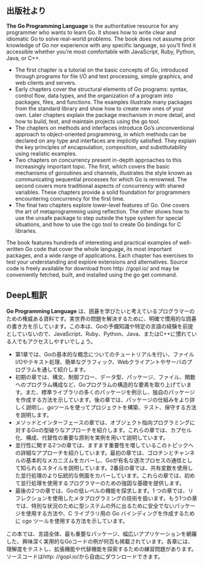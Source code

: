 ## 出版社より

**The Go Programming Language** is the authoritative resource for any programmer who wants to learn Go. It shows how to write clear and idiomatic Go to solve real-world problems. The book does not assume prior knowledge of Go nor experience with any specific language, so you’ll find it accessible whether you’re most comfortable with JavaScript, Ruby, Python, Java, or C++.

- The first chapter is a tutorial on the basic concepts of Go, introduced through programs for file I/O and text processing, simple graphics, and web clients and servers.
- Early chapters cover the structural elements of Go programs: syntax, control flow, data types, and the organization of a program into packages, files, and functions. The examples illustrate many packages from the standard library and show how to create new ones of your own. Later chapters explain the package mechanism in more detail, and how to build, test, and maintain projects using the go tool.
- The chapters on methods and interfaces introduce Go’s unconventional approach to object-oriented programming, in which methods can be declared on any type and interfaces are implicitly satisfied. They explain the key principles of encapsulation, composition, and substitutability using realistic examples.
- Two chapters on concurrency present in-depth approaches to this increasingly important topic. The first, which covers the basic mechanisms of goroutines and channels, illustrates the style known as communicating sequential processes for which Go is renowned. The second covers more traditional aspects of concurrency with shared variables. These chapters provide a solid foundation for programmers encountering concurrency for the first time.
- The final two chapters explore lower-level features of Go. One covers the art of metaprogramming using reflection. The other shows how to use the unsafe package to step outside the type system for special situations, and how to use the cgo tool to create Go bindings for C libraries.

The book features hundreds of interesting and practical examples of well-written Go code that cover the whole language, its most important packages, and a wide range of applications. Each chapter has exercises to test your understanding and explore extensions and alternatives. Source code is freely available for download from http: //gopl.io/ and may be conveniently fetched, built, and installed using the go get command.

## DeepL粗訳

**Go Programming Language** は、囲碁を学びたいと考えているプログラマーのための権威ある資料です。実世界の問題を解決するために、明確で慣用的な囲碁の書き方を示しています。この本は、Goの予備知識や特定の言語の経験を前提としていないので、JavaScript、Ruby、Python、Java、またはC++に慣れている人でもアクセスしやすいでしょう。

- 第1章では、Goの基本的な概念についてのチュートリアルを行い、ファイルI/Oやテキスト処理、簡単なグラフィック、Webクライアントやサーバのプログラムを通して紹介します。
- 初期の章では、構文、制御フロー、データ型、パッケージ、ファイル、関数へのプログラム構成など、Goプログラムの構造的な要素を取り上げています。また、標準ライブラリの多くのパッケージを例示し、独自のパッケージを作成する方法を示しています。後の章では、パッケージの仕組みをより詳しく説明し、goツールを使ってプロジェクトを構築、テスト、保守する方法を説明します。
- メソッドとインターフェースの章では、オブジェクト指向プログラミングに対するGoの型破りなアプローチを紹介します。これらの章では、カプセル化、構成、代替性の重要な原則を実例を用いて説明しています。
- 並行性に関する2つの章では、ますます重要性を増しているこのトピックへの詳細なアプローチを紹介しています。最初の章では、ゴロチンとチャンネルの基本的なメカニズムをカバーし、Goが有名な逐次プロセスの通信として知られるスタイルを説明しています。2番目の章では、共有変数を使用した並行処理のより伝統的な側面をカバーしています。これらの章では、初めて並行処理を使用するプログラマーのための強固な基礎を提供します。
- 最後の2つの章では、Goの低レベルの機能を探求します。1 つの章では、リフレクションを使用したメタプログラミングの技術を扱います。もう1つの章では、特別な状況のために型システムの外に出るために安全でないパッケージを使用する方法や、C ライブラリ用の Go バインディングを作成するために cgo ツールを使用する方法を示しています。

この本では、言語全体、最も重要なパッケージ、幅広いアプリケーションを網羅した、興味深く実用的なGoコードの例が何百も掲載されています。各章には、理解度をテストし、拡張機能や代替機能を探索するための練習問題があります。ソースコードはhttp: //gopl.io/から自由にダウンロードできます。
